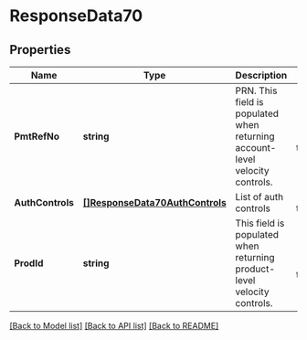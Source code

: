 # ResponseData70

## Properties
Name | Type | Description | Notes
------------ | ------------- | ------------- | -------------
**PmtRefNo** | **string** | PRN. This field is populated when returning account-level velocity controls. | [optional] [default to null]
**AuthControls** | [**[]ResponseData70AuthControls**](ResponseData70_auth_controls.md) | List of auth controls | [default to null]
**ProdId** | **string** | This field is populated when returning product-level velocity controls. | [optional] [default to null]

[[Back to Model list]](../README.md#documentation-for-models) [[Back to API list]](../README.md#documentation-for-api-endpoints) [[Back to README]](../README.md)

